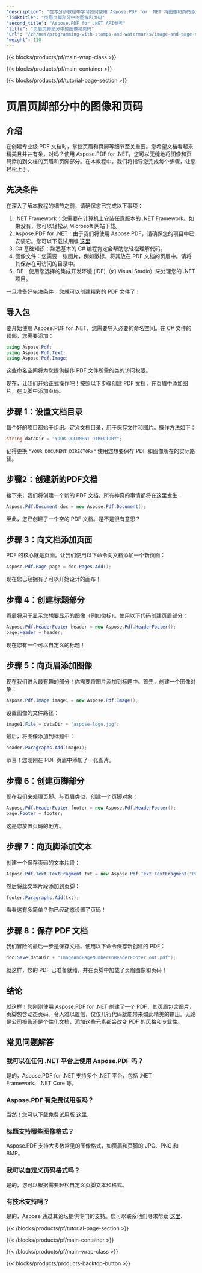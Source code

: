 ```yaml
---
"description": "在本分步教程中学习如何使用 Aspose.PDF for .NET 将图像和页码添加到 PDF 的页眉和页脚。"
"linktitle": "页眉页脚部分中的图像和页码"
"second_title": "Aspose.PDF for .NET API参考"
"title": "页眉页脚部分中的图像和页码"
"url": "/zh/net/programming-with-stamps-and-watermarks/image-and-page-number-in-header-footer-section/"
"weight": 110
---
```


{{< blocks/products/pf/main-wrap-class >}}

{{< blocks/products/pf/main-container >}}

{{< blocks/products/pf/tutorial-page-section >}}

# 页眉页脚部分中的图像和页码

## 介绍

在创建专业级 PDF 文档时，掌控页眉和页脚等细节至关重要。您希望文档看起来精美且井井有条，对吗？使用 Aspose.PDF for .NET，您可以无缝地将图像和页码添加到文档的页眉和页脚部分。在本教程中，我们将指导您完成每个步骤，让您轻松上手。

## 先决条件

在深入了解本教程的细节之前，请确保您已完成以下事项：

1. .NET Framework：您需要在计算机上安装任意版本的 .NET Framework。如果没有，您可以轻松从 Microsoft 网站下载。
2. Aspose.PDF for .NET：由于我们将使用 Aspose.PDF，请确保您的项目中已安装它。您可以下载试用版 [这里](https://releases。aspose.com/pdf/net/).
3. C# 基础知识：熟悉基本的 C# 编程肯定会帮助您轻松理解代码。
4. 图像文件：您需要一张图片，例如徽标，将其放在 PDF 文档的页眉中。请将其保存在可访问的目录中。 
5. IDE：使用您选择的集成开发环境 (IDE)（如 Visual Studio）来处理您的 .NET 项目。

一旦准备好先决条件，您就可以创建精彩的 PDF 文件了！

## 导入包

要开始使用 Aspose.PDF for .NET，您需要导入必要的命名空间。在 C# 文件的顶部，您需要添加：

```csharp
using Aspose.Pdf;
using Aspose.Pdf.Text;
using Aspose.Pdf.Image;
```

这些命名空间将为您提供操作 PDF 文件所需的类的访问权限。

现在，让我们开始正式操作吧！按照以下步骤创建 PDF 文档，在页眉中添加图片，在页脚中添加页码。

## 步骤 1：设置文档目录

每个好的项目都始于组织。定义文档目录，用于保存文件和图片。操作方法如下：

```csharp
string dataDir = "YOUR DOCUMENT DIRECTORY";
```

记得更换 `"YOUR DOCUMENT DIRECTORY"` 使用您想要保存 PDF 和图像所在的实际路径。

## 步骤2：创建新的PDF文档

接下来，我们将创建一个新的 PDF 文档，所有神奇的事情都将在这里发生：

```csharp
Aspose.Pdf.Document doc = new Aspose.Pdf.Document();
```

至此，您已创建了一个空的 PDF 文档。是不是很有意思？

## 步骤 3：向文档添加页面

PDF 的核心就是页面。让我们使用以下命令向文档添加一个新页面：

```csharp
Aspose.Pdf.Page page = doc.Pages.Add();
```

现在您已经拥有了可以开始设计的画布！

## 步骤 4：创建标题部分

页眉将用于显示您想要显示的图像（例如徽标）。使用以下代码创建页眉部分：

```csharp
Aspose.Pdf.HeaderFooter header = new Aspose.Pdf.HeaderFooter();
page.Header = header;
```

现在您有一个可以自定义的标题！

## 步骤 5：向页眉添加图像

现在我们进入最有趣的部分！你需要将图片添加到标题中。首先，创建一个图像对象：

```csharp
Aspose.Pdf.Image image1 = new Aspose.Pdf.Image();
```

设置图像的文件路径：

```csharp
image1.File = dataDir + "aspose-logo.jpg";
```

最后，将图像添加到标题中：

```csharp
header.Paragraphs.Add(image1);
```

恭喜！您刚刚在 PDF 页眉中添加了一张图片。

## 步骤 6：创建页脚部分

现在我们来处理页脚。与页眉类似，创建一个页脚对象：

```csharp
Aspose.Pdf.HeaderFooter footer = new Aspose.Pdf.HeaderFooter();
page.Footer = footer;
```

这是您放置页码的地方。 

## 步骤 7：向页脚添加文本

创建一个保存页码的文本片段：

```csharp
Aspose.Pdf.Text.TextFragment txt = new Aspose.Pdf.Text.TextFragment("Page: ($p of $P ) ");
```

然后将此文本片段添加到页脚：

```csharp
footer.Paragraphs.Add(txt);
```

看看这有多简单？你已经动态设置了页码！

## 步骤 8：保存 PDF 文档

我们冒险的最后一步是保存文档。使用以下命令保存新创建的 PDF：

```csharp
doc.Save(dataDir + "ImageAndPageNumberInHeaderFooter_out.pdf");
```

就这样，您的 PDF 已准备就绪，并在页脚中加载了页眉图像和页码！

## 结论

就这样！您刚刚使用 Aspose.PDF for .NET 创建了一个 PDF，其页眉包含图片，页脚包含动态页码。令人难以置信，仅仅几行代码就能带来如此精美的输出。无论是公司报告还是个性化文档，添加这些元素都会改变 PDF 的风格和专业性。

## 常见问题解答

### 我可以在任何 .NET 平台上使用 Aspose.PDF 吗？
是的，Aspose.PDF for .NET 支持多个 .NET 平台，包括 .NET Framework、.NET Core 等。

### Aspose.PDF 有免费试用版吗？
当然！您可以下载免费试用版 [这里](https://releases。aspose.com/).

### 标题支持哪些图像格式？
Aspose.PDF 支持大多数常见的图像格式，如页眉和页脚的 JPG、PNG 和 BMP。

### 我可以自定义页码格式吗？
是的，您可以根据需要轻松自定义页脚文本和格式。

### 有技术支持吗？
是的，Aspose 通过其论坛提供专门的支持。您可以联系他们寻求帮助 [这里](https://forum。aspose.com/c/pdf/10).

{{< /blocks/products/pf/tutorial-page-section >}}

{{< /blocks/products/pf/main-container >}}

{{< /blocks/products/pf/main-wrap-class >}}

{{< blocks/products/products-backtop-button >}}